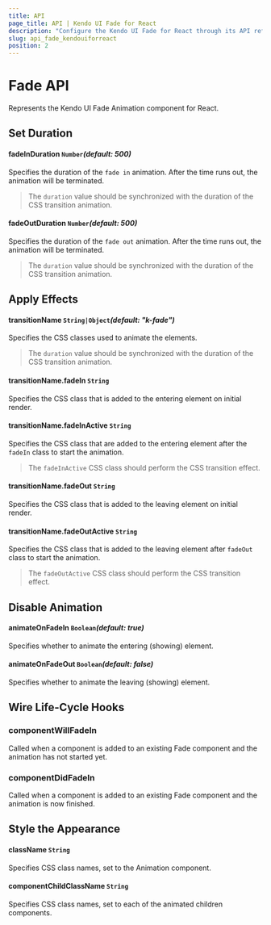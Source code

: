 ```yaml
---
title: API
page_title: API | Kendo UI Fade for React
description: "Configure the Kendo UI Fade for React through its API reference."
slug: api_fade_kendouiforreact
position: 2
---
```


# Fade API

Represents the Kendo UI Fade Animation component for React.

## Set Duration

#### fadeInDuration `Number`*(default: 500)*

Specifies the duration of the `fade in` animation. After the time runs out, the animation will be terminated.

> The `duration` value should be synchronized with the duration of the CSS transition animation.

#### fadeOutDuration `Number`*(default: 500)*

Specifies the duration of the `fade out` animation. After the time runs out, the animation will be terminated.

> The `duration` value should be synchronized with the duration of the CSS transition animation.

## Apply Effects

#### transitionName `String|Object`*(default: "k-fade")*

Specifies the CSS classes used to animate the elements.

> The `duration` value should be synchronized with the duration of the CSS transition animation.

#### transitionName.fadeIn `String`

Specifies the CSS class that is added to the entering element on initial render.

#### transitionName.fadeInActive `String`

Specifies the CSS class that are added to the entering element after the `fadeIn` class to start the animation.

> The `fadeInActive` CSS class should perform the CSS transition effect.

#### transitionName.fadeOut `String`

Specifies the CSS class that is added to the leaving element on initial render.

#### transitionName.fadeOutActive `String`

Specifies the CSS class that is added to the leaving element after `fadeOut` class to start the animation.

> The `fadeOutActive` CSS class should perform the CSS transition effect.

## Disable Animation

#### animateOnFadeIn `Boolean`*(default: true)*

Specifies whether to animate the entering (showing) element.

#### animateOnFadeOut `Boolean`*(default: false)*

Specifies whether to animate the leaving (showing) element.

## Wire Life-Cycle Hooks

### componentWillFadeIn

Called when a component is added to an existing Fade component and the animation has not started yet.

### componentDidFadeIn

Called when a component is added to an existing Fade component and the animation is now finished.

## Style the Appearance

#### className `String`

Specifies CSS class names, set to the Animation component.

#### componentChildClassName `String`

Specifies CSS class names, set to each of the animated children components.
